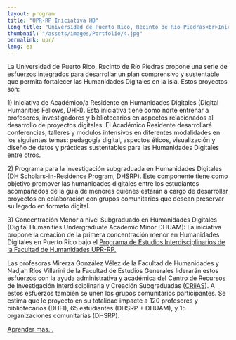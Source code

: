 ```yaml
---
layout: program
title: "UPR-RP Iniciativa HD"
long_title: "Universidad de Puerto Rico, Recinto de Rio Piedras<br>Iniciativa en Humanidades Digitales"
thumbnail: "/assets/images/Portfolio/4.jpg"
permalink: upr/
lang: es
---
```


<div class="portfolio-details">
    <p>La Universidad de Puerto Rico, Recinto de Río Piedras propone una serie de esfuerzos integrados para desarrollar un plan comprensivo y sustentable que permita fortalecer las Humanidades Digitales en la isla. Estos proyectos son:
</p>
    <p>1) Iniciativa de Académico/a Residente en Humanidades Digitales (Digital Humanities Fellows, DHFI). Esta iniciativa tiene como norte entrenar a profesores, investigadores y bibliotecarios en aspectos relacionados al desarrollo de proyectos digitales. El Académico Residente desarrollará conferencias, talleres y módulos intensivos en diferentes modalidades en los siguientes temas: pedagogía digital, aspectos éticos, visualización y diseño de datos y prácticas sustentables para las Humanidades Digitales entre otros.
</p>
    <p>2) Programa para la investigación subgraduada en Humanidades Digitales (DH Scholars-in-Residence Program, DHSRP). Este componente tiene como objetivo promover las humanidades digitales entre los estudiantes acompañados de la guía de menores quienes estarán a cargo de desarrollar proyectos en colaboración con grupos comunitarios que desean preservar su legado en formato digital.  
</p>
    <p>3) Concentración Menor a nivel Subgraduado en Humanidades Digitales (Digital Humanities Undergraduate Academic Minor DHUAM):  La iniciativa propone la creación de la primera concentración menor en Humanidades Digitales en Puerto Rico bajo el <a href="http://humanidades.uprrp.edu/prei/">Programa de Estudios Interdisciplinarios de la Facultad de Humanidades UPR-RP.</a></p>
    <p>Las profesoras Mirerza González Vélez de la Facultad de Humanidades y Nadjah Ríos Villarini de la Facultad de Estudios Generales liderarán estos esfuerzos con la ayuda administrativa y académica del Centro de Recursos de Investigación Interdisciplinaria y Creación Subgraduadas (<a href="http://www.criiasupr.org/">CRiiAS</a>). A estos esfuerzos también se unen los grupos comunitarios participantes. Se estima que le proyecto en su totalidad impacte a 120 profesores y bibliotecarios (DHFI), 65 estudiantes (DHSRP + DHUAM), y 15 organizaciones comunitarias (DHSRP).
    </p>
<div class="project-demo-btn">
    <a class="btn project-btn" href="https://www.facebook.com/UPRCaribeDigital/">Aprender mas...</a>
</div>
</div>
